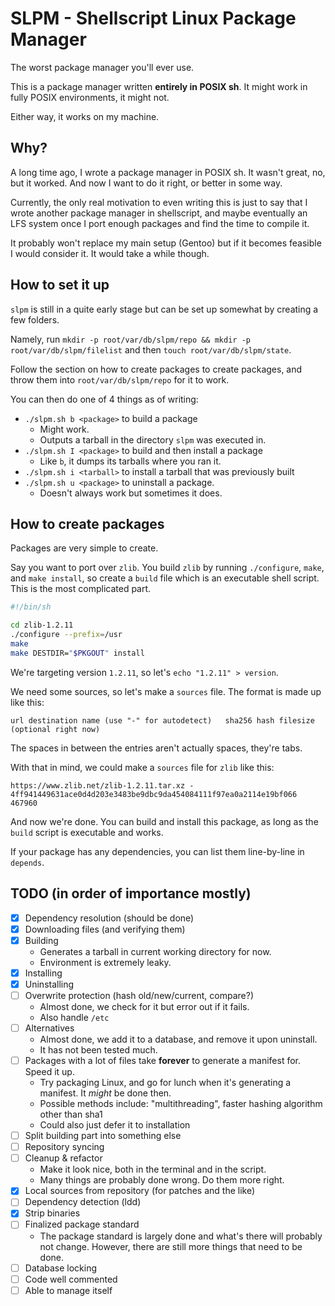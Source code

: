 # SLPM - Shellscript Linux Package Manager
The worst package manager you'll ever use.

This is a package manager written **entirely in POSIX sh**.
It might work in fully POSIX environments, it might not.

Either way, it works on my machine.

## Why?
A long time ago, I wrote a package manager in POSIX sh.
It wasn't great, no, but it worked. And now I want to do it right, or better in
some way.

Currently, the only real motivation to even writing this is just to say that I
wrote another package manager in shellscript, and maybe eventually an LFS
system once I port enough packages and find the time to compile it.

It probably won't replace my main setup (Gentoo) but if it becomes feasible I
would consider it.
It would take a while though.

## How to set it up
`slpm` is still in a quite early stage but can be set up somewhat by creating a
few folders.

Namely, run `mkdir -p root/var/db/slpm/repo && mkdir -p root/var/db/slpm/filelist`
and then `touch root/var/db/slpm/state`.

Follow the section on how to create packages to create packages, and throw them
into `root/var/db/slpm/repo` for it to work.

You can then do one of 4 things as of writing:
- `./slpm.sh b <package>` to build a package
  - Might work.
  - Outputs a tarball in the directory `slpm` was executed in.
- `./slpm.sh I <package>` to build and then install a package
  - Like `b`, it dumps its tarballs where you ran it.
- `./slpm.sh i <tarball>` to install a tarball that was previously built
- `./slpm.sh u <package>` to uninstall a package.
  - Doesn't always work but sometimes it does.

## How to create packages
Packages are very simple to create.

Say you want to port over `zlib`.
You build `zlib` by running `./configure`, `make`, and `make install`, so create
a `build` file which is an executable shell script.
This is the most complicated part.

```sh
#!/bin/sh

cd zlib-1.2.11
./configure --prefix=/usr
make
make DESTDIR="$PKGOUT" install
```

We're targeting version `1.2.11`, so let's `echo "1.2.11" > version`.

We need some sources, so let's make a `sources` file.
The format is made up like this:
```
url	destination name (use "-" for autodetect)	sha256 hash	filesize (optional right now)
```
The spaces in between the entries aren't actually spaces, they're tabs.

With that in mind, we could make a `sources` file for `zlib` like this:
```
https://www.zlib.net/zlib-1.2.11.tar.xz	-	4ff941449631ace0d4d203e3483be9dbc9da454084111f97ea0a2114e19bf066	467960
```

And now we're done.
You can build and install this package, as long as the `build` script is executable and works.

If your package has any dependencies, you can list them line-by-line in `depends`.

## TODO (in order of importance mostly)
- [X] Dependency resolution (should be done)
- [X] Downloading files (and verifying them)
- [X] Building
  - Generates a tarball in current working directory for now.
  - Environment is extremely leaky.
- [X] Installing
- [X] Uninstalling
- [ ] Overwrite protection (hash old/new/current, compare?)
  - Almost done, we check for it but error out if it fails.
  - Also handle `/etc`
- [ ] Alternatives
  - Almost done, we add it to a database, and remove it upon uninstall.
  - It has not been tested much.
- [ ] Packages with a lot of files take **forever** to generate a manifest for. Speed it up.
  - Try packaging Linux, and go for lunch when it's generating a manifest. It *might* be done then.
  - Possible methods include: "multithreading", faster hashing algorithm other than sha1
  - Could also just defer it to installation
- [ ] Split building part into something else
- [ ] Repository syncing
- [ ] Cleanup & refactor
  - Make it look nice, both in the terminal and in the script.
  - Many things are probably done wrong. Do them more right.
- [X] Local sources from repository (for patches and the like)
- [ ] Dependency detection (ldd)
- [X] Strip binaries
- [ ] Finalized package standard
  - The package standard is largely done and what's there will probably not change.
  However, there are still more things that need to be done.
- [ ] Database locking
- [ ] Code well commented
- [ ] Able to manage itself

